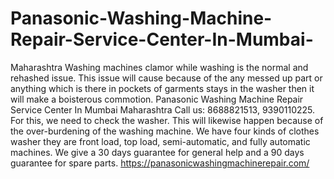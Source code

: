 # Panasonic-Washing-Machine-Repair-Service-Center-In-Mumbai-
Maharashtra Washing machines clamor while washing is the normal and rehashed issue. This issue will cause because of the any messed up part or anything which is there in pockets of garments stays in the washer then it will make a boisterous commotion. Panasonic Washing Machine Repair Service Center In Mumbai Maharashtra  Call us: 8688821513, 9390110225. For this, we need to check the washer. This will likewise happen because of the over-burdening of the washing machine. We have four kinds of clothes washer they are front load, top load, semi-automatic, and fully automatic machines. We give a 30 days guarantee for general help and a 90 days guarantee for spare parts.    https://panasonicwashingmachinerepair.com/
